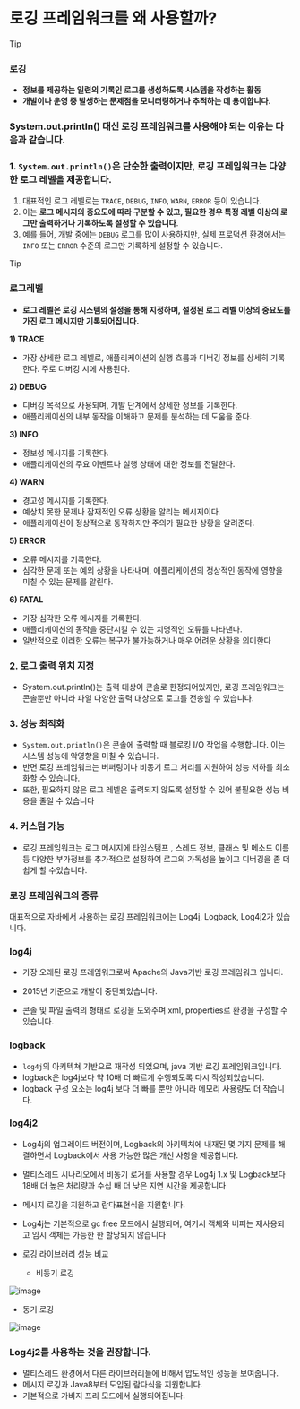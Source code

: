 # 로깅 프레임워크를 왜 사용할까?

> [!TIP]
>
> ### 로깅 
>
> - **정보를 제공하는 일련의 기록인 로그를 생성하도록 시스템을 작성하는 활동**
> - **개발이나 운영 중 발생하는 문제점을 모니터링하거나 추적하는 데 용이합니다.**



### System.out.println() 대신 로깅 프레임워크를 사용해야 되는 이유는 다음과 같습니다.

### 1. `System.out.println()`은 단순한 출력이지만, **로깅 프레임워크는 다양한 로그 레벨을 제공**합니다.

1.  대표적인 로그 레벨로는 `TRACE`, `DEBUG`, `INFO`, `WARN`, `ERROR` 등이 있습니다.
2.  이는 **로그 메시지의 중요도에 따라 구분할 수 있고, 필요한 경우 특정 레벨 이상의 로그만 출력하거나 기록하도록 설정할 수 있습니다**.
3. 예를 들어, 개발 중에는 `DEBUG` 로그를 많이 사용하지만, 실제 프로덕션 환경에서는 `INFO` 또는 `ERROR` 수준의 로그만 기록하게 설정할 수 있습니다.

> [!TIP]
>
> ### **로그레벨** 
>
> - **로그 레벨은 로깅 시스템의 설정을 통해 지정하며, 설정된 로그 레벨 이상의 중요도를 가진 로그 메시지만 기록되어집니다.**
>
> **1) TRACE**
>
> - 가장 상세한 로그 레벨로, 애플리케이션의 실행 흐름과 디버깅 정보를 상세히 기록한다. 주로 디버깅 시에 사용된다.
>
> **2) DEBUG**
>
> - 디버깅 목적으로 사용되며, 개발 단계에서 상세한 정보를 기록한다.
> - 애플리케이션의 내부 동작을 이해하고 문제를 분석하는 데 도움을 준다.
>
> **3) INFO**
>
> - 정보성 메시지를 기록한다.
> - 애플리케이션의 주요 이벤트나 실행 상태에 대한 정보를 전달한다. 
>
> **4) WARN**
>
> - 경고성 메시지를 기록한다.
> - 예상치 못한 문제나 잠재적인 오류 상황을 알리는 메시지이다.
> - 애플리케이션이 정상적으로 동작하지만 주의가 필요한 상황을 알려준다.
>
> **5) ERROR**
>
> - 오류 메시지를 기록한다.
> - 심각한 문제 또는 예외 상황을 나타내며, 애플리케이션의 정상적인 동작에 영향을 미칠 수 있는 문제를 알린다.
>
> **6) FATAL**
>
> - 가장 심각한 오류 메시지를 기록한다.
> - 애플리케이션의 동작을 중단시킬 수 있는 치명적인 오류를 나타낸다.
> - 일반적으로 이러한 오류는 복구가 불가능하거나 매우 어려운 상황을 의미한다



### 2. 로그 출력 위치 지정

- System.out.println()는 출력 대상이 콘솔로 한정되어있지만, 로깅 프레임워크는 콘솔뿐만 아니라 파일 다양한 출력 대상으로 로그를 전송할 수 있습니다.

### 3. **성능 최적화**

- `System.out.println()`은 콘솔에 출력할 때 블로킹 I/O  작업을 수행합니다. 이는 시스템 성능에 악영향을 미칠 수 있습니다. 
- 반면 로깅 프레임워크는 버퍼링이나 비동기 로그 처리를 지원하여 성능 저하를 최소화할 수 있습니다.
- 또한, 필요하지 않은 로그 레벨은 출력되지 않도록 설정할 수 있어 불필요한 성능 비용을 줄일 수 있습니다

### 4. 커스텀 가능

- 로깅 프레임워크는 로그 메시지에 타임스탬프 , 스레드 정보, 클래스 및 메소드 이름 등 다양한 부가정보를 추가적으로 설정하여  로그의 가독성을 높이고 디버깅을 좀 더 쉽게 할 수있습니다.

### 

### 로깅 프레임워크의 종류

대표적으로 자바에서 사용하는 로깅 프레임워크에는 Log4j, Logback, Log4j2가 있습니다.

### log4j

- 가장 오래된 로깅 프레임워크로써 Apache의 Java기반 로깅 프레임워크 입니다.

- 2015년 기준으로 개발이 중단되었습니다.
- 콘솔 및 파일 출력의 형태로 로깅을 도와주며 xml, properties로 환경을 구성할 수 있습니다.



### logback

-  `log4j`의 아키텍쳐 기반으로 재작성 되었으며, java 기반 로깅 프레임워크입니다.
-  logback은 log4j보다 약 10배 더 빠르게 수행되도록 다시 작성되었습니다.
- logback 구성 요소는 log4j 보다 더 빠를 뿐만 아니라 메모리 사용량도 더 작습니다.



### log4j2

- Log4j의 업그레이드 버전이며, Logback의 아키텍처에 내재된 몇 가지 문제를 해결하면서 Logback에서 사용 가능한 많은 개선 사항을 제공합니다.

- 멀티스레드 시나리오에서 비동기 로거를 사용할 경우 Log4j 1.x 및 Logback보다 18배 더 높은 처리량과 수십 배 더 낮은 지연 시간을 제공합니다

- 메시지 로깅을 지원하고 람다표현식을 지원합니다. 

- Log4j는 기본적으로 gc free 모드에서 실행되며, 여기서 객체와 버퍼는 재사용되고 임시 객체는 가능한 한 할당되지 않습니다
  
- 로깅 라이브러리 성능 비교
  
  - 비동기 로깅
    
    
![image](https://github.com/user-attachments/assets/86c8bbfa-73b9-434a-adbe-3ea68060a73b)


  - 동기 로깅

    
![image](https://github.com/user-attachments/assets/896b46a6-dfe4-43ce-b86a-03e2c4f43470)




### Log4j2를 사용하는 것을 권장합니다.

- 멀티스레드 환경에서 다른 라이브러리들에 비해서 압도적인 성능을 보여줍니다.
- 메시지 로깅과 Java8부터 도입된 람다식을 지원합니다.
- 기본적으로 가비지 프리 모드에서 실행되어집니다.

